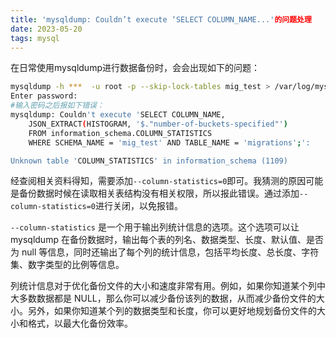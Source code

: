 ```yaml
---
title: 'mysqldump: Couldn’t execute ‘SELECT COLUMN_NAME...'的问题处理
date: 2023-05-20
tags: mysql
---
```


在日常使用mysqldump进行数据备份时，会会出现如下的问题：

```sh
mysqldump -h ***  -u root -p --skip-lock-tables mig_test > /var/log/mysql/bak.sql
Enter password:
#输入密码之后报如下错误：
mysqldump: Couldn't execute 'SELECT COLUMN_NAME, 
    JSON_EXTRACT(HISTOGRAM, '$."number-of-buckets-specified"')  
    FROM information_schema.COLUMN_STATISTICS                
    WHERE SCHEMA_NAME = 'mig_test' AND TABLE_NAME = 'migrations';':

Unknown table 'COLUMN_STATISTICS' in information_schema (1109)
```
经查阅相关资料得知，需要添加`--column-statistics=0`即可。我猜测的原因可能是备份数据时候在读取相关表结构没有相关权限，所以报此错误。通过添加`--column-statistics=0`进行关闭，以免报错。

`--column-statistics` 是一个用于输出列统计信息的选项。这个选项可以让 mysqldump 在备份数据时，输出每个表的列名、数据类型、长度、默认值、是否为 null 等信息，同时还输出了每个列的统计信息，包括平均长度、总长度、字符集、数字类型的比例等信息。

列统计信息对于优化备份文件的大小和速度非常有用。例如，如果你知道某个列中大多数数据都是 NULL，那么你可以减少备份该列的数据，从而减少备份文件的大小。另外，如果你知道某个列的数据类型和长度，你可以更好地规划备份文件的大小和格式，以最大化备份效率。


